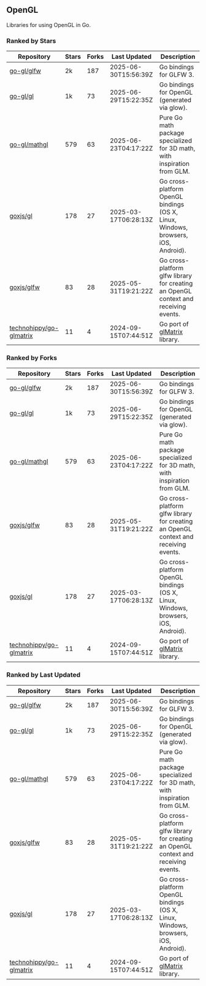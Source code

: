 ## OpenGL

Libraries for using OpenGL in Go.

### Ranked by Stars

| Repository | Stars | Forks | Last Updated | Description | 
|------------|-------|-------|--------------|-------------|
| [go-gl/glfw](https://github.com/go-gl/glfw) | 2k | 187 | 2025-06-30T15:56:39Z |  Go bindings for GLFW 3. |
| [go-gl/gl](https://github.com/go-gl/gl) | 1k | 73 | 2025-06-29T15:22:35Z |  Go bindings for OpenGL (generated via glow). |
| [go-gl/mathgl](https://github.com/go-gl/mathgl) | 579 | 63 | 2025-06-23T04:17:22Z |  Pure Go math package specialized for 3D math, with inspiration from GLM. |
| [goxjs/gl](https://github.com/goxjs/gl) | 178 | 27 | 2025-03-17T06:28:13Z |  Go cross-platform OpenGL bindings (OS X, Linux, Windows, browsers, iOS, Android). |
| [goxjs/glfw](https://github.com/goxjs/glfw) | 83 | 28 | 2025-05-31T19:21:22Z |  Go cross-platform glfw library for creating an OpenGL context and receiving events. |
| [technohippy/go-glmatrix](https://github.com/technohippy/go-glmatrix) | 11 | 4 | 2024-09-15T07:44:51Z |  Go port of [glMatrix](https://glmatrix.net/) library. |

### Ranked by Forks

| Repository | Stars | Forks | Last Updated | Description | 
|------------|-------|-------|--------------|-------------|
| [go-gl/glfw](https://github.com/go-gl/glfw) | 2k | 187 | 2025-06-30T15:56:39Z |  Go bindings for GLFW 3. |
| [go-gl/gl](https://github.com/go-gl/gl) | 1k | 73 | 2025-06-29T15:22:35Z |  Go bindings for OpenGL (generated via glow). |
| [go-gl/mathgl](https://github.com/go-gl/mathgl) | 579 | 63 | 2025-06-23T04:17:22Z |  Pure Go math package specialized for 3D math, with inspiration from GLM. |
| [goxjs/glfw](https://github.com/goxjs/glfw) | 83 | 28 | 2025-05-31T19:21:22Z |  Go cross-platform glfw library for creating an OpenGL context and receiving events. |
| [goxjs/gl](https://github.com/goxjs/gl) | 178 | 27 | 2025-03-17T06:28:13Z |  Go cross-platform OpenGL bindings (OS X, Linux, Windows, browsers, iOS, Android). |
| [technohippy/go-glmatrix](https://github.com/technohippy/go-glmatrix) | 11 | 4 | 2024-09-15T07:44:51Z |  Go port of [glMatrix](https://glmatrix.net/) library. |

### Ranked by Last Updated

| Repository | Stars | Forks | Last Updated | Description | 
|------------|-------|-------|--------------|-------------|
| [go-gl/glfw](https://github.com/go-gl/glfw) | 2k | 187 | 2025-06-30T15:56:39Z |  Go bindings for GLFW 3. |
| [go-gl/gl](https://github.com/go-gl/gl) | 1k | 73 | 2025-06-29T15:22:35Z |  Go bindings for OpenGL (generated via glow). |
| [go-gl/mathgl](https://github.com/go-gl/mathgl) | 579 | 63 | 2025-06-23T04:17:22Z |  Pure Go math package specialized for 3D math, with inspiration from GLM. |
| [goxjs/glfw](https://github.com/goxjs/glfw) | 83 | 28 | 2025-05-31T19:21:22Z |  Go cross-platform glfw library for creating an OpenGL context and receiving events. |
| [goxjs/gl](https://github.com/goxjs/gl) | 178 | 27 | 2025-03-17T06:28:13Z |  Go cross-platform OpenGL bindings (OS X, Linux, Windows, browsers, iOS, Android). |
| [technohippy/go-glmatrix](https://github.com/technohippy/go-glmatrix) | 11 | 4 | 2024-09-15T07:44:51Z |  Go port of [glMatrix](https://glmatrix.net/) library. |

